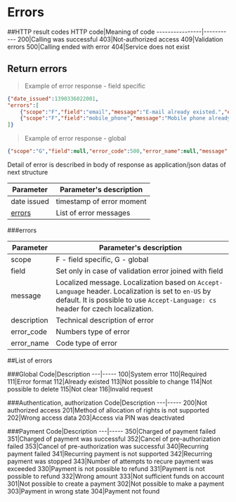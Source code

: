 # Errors

##HTTP result codes
HTTP code|Meaning of code
----------------|-----------
200|Calling was successful 
403|Not-authorized access
409|Validation errors 
500|Calling ended with error
404|Service does not exist 

## Return errors

> Example of error response - field specific

```json
{"date_issued":1390336022001,
"errors":[
	{"scope":"F","field":"email","message":"E-mail already existed.","error_code":112,"error_name":"NOT_UNIQUE"},
	{"scope":"F","field":"mobile_phone","message":"Mobile phone already existed.","error_code":112,"error_name":"NOT_UNIQUE"}
]}
```

> Example of error response - global

```json
{"scope":"G","field":null,"error_code":500,"error_name":null,"message":null,"description":null}
```

Detail of error is described in body of response as application/json datas of next structure


Parameter |Parameter's description
--------|---------------
date issued|timestamp of error moment
[errors](#errors)|List of error messages 

###errors

Parameter|Parameter's description
--------|---------------
scope|F - field specific, G - global
field| Set only in case of validation error joined with field
message|Localized message. Localization based on ```Accept-Language``` header. Localization is set to ```en-US``` by default. It is possible to use ```Accept-Language: cs``` header for czech localization.
description|Technical description of error 
error_code|Numbers type of error 
error_name|Code type of error 

##List of errors

###Global
Code|Description
---|-----
100|System error 
110|Required
111|Error format
112|Already existed
113|Not possible to change 
114|Not possible to delete
115|Not clear
116|Invalid request

###Authentication, authorization
Code|Description
---|-----
200|Not authorized access
201|Method of allocation of rights is not supported
202|Wrong access data 
203|Access via PIN was deactivated

###Payment
Code|Description
---|-----
350|Charged of payment failed 
351|Charged of payment was successful
352|Cancel of pre-authorization failed 
353|Cancel of pre-authorization was successful
340|Recurring payment failed 
341|Recurring payment is not supported
342|Recurring payment was stopped
343|Number of attempts to recure payment was exceeded
330|Payment is not possible to refund 
331|Payment is not possible to refund
332|Wrong amount
333|Not sufficient funds on account 
301|Not possible to create a payment
302|Not possible to make a payment
303|Payment in wrong state
304|Payment not found

